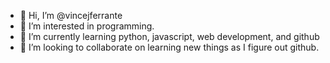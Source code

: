 - 👋 Hi, I’m @vincejferrante
- 👀 I’m interested in programming.
- 🌱 I’m currently learning python, javascript, web development, and github
- 💞️ I’m looking to collaborate on learning new things as I figure out github.

<!---
vincejferrante/vincejferrante is a ✨ special ✨ repository because its `README.md` (this file) appears on your GitHub profile.
You can click the Preview link to take a look at your changes.
--->
